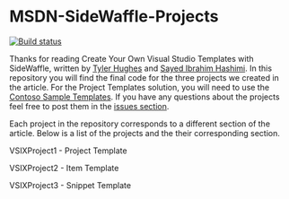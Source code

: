 # MSDN-SideWaffle-Projects

[![Build status](https://ci.appveyor.com/api/projects/status/hbq3ono7e026o45g/branch/master?svg=true)](https://ci.appveyor.com/project/RandomlyKnighted/msdn-sidewaffle-projects/branch/master)

Thanks for reading Create Your Own Visual Studio Templates with SideWaffle, written by [Tyler Hughes](https://twitter.com/thughesIT) and [Sayed Ibrahim Hashimi](https://twitter.com/sayedihashimi). In this repository you will find the final code for the three projects we created in the article. For the Project Templates solution, you will need to use the [Contoso Sample Templates](bit.ly/ContosoTemplates). If you have any questions about the projects feel free to post them in the [issues section](https://github.com/RandomlyKnighted/MSDN-SideWaffle-Projects/issues).


Each project in the repository corresponds to a different section of the article. Below is a list of the projects and the their corresponding section.

VSIXProject1 - Project Template

VSIXProject2 - Item Template

VSIXProject3 - Snippet Template
